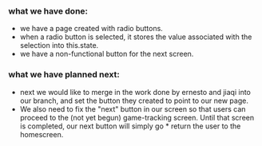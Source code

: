 ### what we have done:

* we have a page created with radio buttons.
* when a radio button is selected, it stores the value associated with the selection into this.state.
* we have a non-functional button for the next screen.

### what we have planned next:

* next we would like to merge in the work done by ernesto and jiaqi into our branch, and set the button they created to point to our new page.
* We also need to fix the "next" button in our screen so that users can proceed to the (not yet begun) game-tracking screen. Until that screen is completed, our next button will simply go * return the user to the homescreen.
